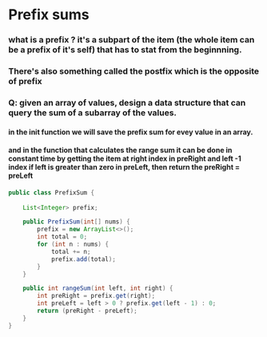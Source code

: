 # Prefix sums

### what is a prefix ? it's a subpart of the item (the whole item can be a prefix of it's self) that has to stat from the beginnning.
### There's also something called the postfix which is the opposite of prefix

### Q: given an array of values, design a data structure that can query the sum of a subarray of the values.
#### in the init function we will save the prefix sum for evey value in an array.
#### and in the function that calculates the range sum it can be done in constant time by getting the item at right index in preRight and left -1 index if left is greater than zero in preLeft, then return the preRight = preLeft
```java
public class PrefixSum {
    
    List<Integer> prefix;

    public PrefixSum(int[] nums) {
        prefix = new ArrayList<>();
        int total = 0;
        for (int n : nums) {
            total += n;
            prefix.add(total);
        }
    }

    public int rangeSum(int left, int right) {
        int preRight = prefix.get(right);
        int preLeft = left > 0 ? prefix.get(left - 1) : 0;
        return (preRight - preLeft);      
    }
}
```